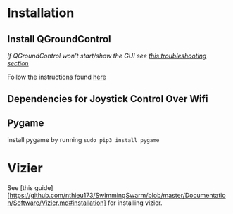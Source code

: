 # Installation

## Install QGroundControl
*If QGroundControl won't start/show the GUI see [this troubleshooting section](https://github.com/nthieu173/SwimmingSwarm/blob/master/Documentation/Troubleshooting.md#software-wont-display-guistart)* 

Follow the instructions found [here](https://docs.qgroundcontrol.com/en/getting_started/download_and_install.html)

## Dependencies for Joystick Control Over Wifi

## Pygame
install pygame by running `sudo pip3 install pygame`

# Vizier
See [this guide][https://github.com/nthieu173/SwimmingSwarm/blob/master/Documentation/Software/Vizier.md#installation] for installing vizier.